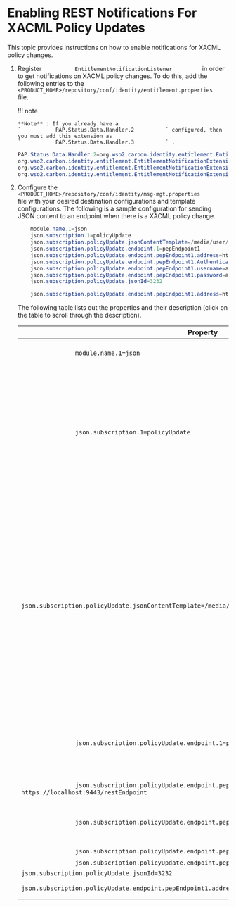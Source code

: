 # Enabling REST Notifications For XACML Policy Updates

This topic provides instructions on how to enable notifications for
XACML policy changes.

1.  Register `           EntitlementNotificationListener          ` in
    order to get notifications on XACML policy changes. To do this, add
    the following entries to the
    `           <PRODUCT_HOME>/repository/conf/identity/entitlement.properties          `
    file.

    !!! note
    
        **Note** : If you already have a
        `           PAP.Status.Data.Handler.2          ` configured, then
        you must add this extension as
        `           PAP.Status.Data.Handler.3          ` .
    

    ``` java
    PAP.Status.Data.Handler.2=org.wso2.carbon.identity.entitlement.EntitlementNotificationExtension
    org.wso2.carbon.identity.entitlement.EntitlementNotificationExtension.1=pdpNotificationAction,ENABLE;DISABLE;UPDATE;DELETE
    org.wso2.carbon.identity.entitlement.EntitlementNotificationExtension.2=papNotification,true
    org.wso2.carbon.identity.entitlement.EntitlementNotificationExtension.3=pdpNotification,true
    ```

2.  Configure the
    `           <PRODUCT_HOME>/repository/conf/identity/msg-mgt.properties          `
    file with your desired destination configurations and template
    configurations. The following is a sample configuration for sending
    JSON content to an endpoint when there is a XACML policy change.

    ``` java
        module.name.1=json
        json.subscription.1=policyUpdate
        json.subscription.policyUpdate.jsonContentTemplate=/media/user/notification/templates/entitlement
        json.subscription.policyUpdate.endpoint.1=pepEndpoint1
        json.subscription.policyUpdate.endpoint.pepEndpoint1.address=https://localhost:9443/restEndpoint
        json.subscription.policyUpdate.endpoint.pepEndpoint1.AuthenticationRequired=true
        json.subscription.policyUpdate.endpoint.pepEndpoint1.username=admin
        json.subscription.policyUpdate.endpoint.pepEndpoint1.password=admin
        json.subscription.policyUpdate.jsonId=3232
    
        json.subscription.policyUpdate.endpoint.pepEndpoint1.address=https\://localhost\:9443/wso2/scim/Users
    ```

    The following table lists out the properties and their description
    (click on the table to scroll through the description).

    <table>
    <colgroup>
    <col style="width: 20%" />
    <col style="width: 80%" />
    </colgroup>
    <thead>
    <tr class="header">
    <th>Property</th>
    <th>Description</th>
    </tr>
    </thead>
    <tbody>
    <tr class="odd">
    <td><code>               module.name.1=json              </code></td>
    <td>By defining this property we register the JSON sending module in the Notification-Mgt framework, so that the JSON sending module acts as a listener.</td>
    </tr>
    <tr class="even">
    <td><code>               json.subscription.1=policyUpdate              </code></td>
    <td><p>The first subscription by the email module is ' <code>                policyUpdate               </code> '. So when a policy change happens (update, create or delete) an event is triggered from the system. Using this configuration, the JSON module is made to subscribe for that particular event and send a REST call on events.</p>
    <p>This subscription is defined as <code>                policyUpdate               </code> (this value must be used since this is the name of the event that is published by the publishing party) and from this point onwards you must use <code>                email.subscription.policyUpdate               </code> as the prefix for properties relevant to this subscription.</p></td>
    </tr>
    <tr class="odd">
    <td><code>               json.subscription.policyUpdate.jsonContentTemplate=/media/user/notification/templates/entitlement              </code></td>
    <td><p>This is the template for the REST call. You can configure your template such that it has placeholders. These placeholders are replaced with dynamic values that come from the event or you can define values for these placeholders through your configurations.</p>
    <p>The following is a sample REST message with place holders.</p>
    <div class="panel" style="background-color: White;border-width: 1px;">
    <div class="panelContent" style="background-color: White;">
    <p>{"TargetID":"(targetId)","Username":"(username)", "Target":"(target)","Action":"(action)"}</p>
    </div>
    </div>
    <div class="admonition note">
               <p class="admonition-title">Note</p>
               <p> The dynamic data that comes to the <code>                policyUpdate               </code> event can be of the following types.</p>
        <p>    - operation<br />
               - targetId<br />
               - username<br />
               - target<br />
               - action</p> 
        </p>
    </div>
    </tr>
    <tr class="even">
    <td><code>               json.subscription.policyUpdate.endpoint.1=pepEndpoint1              </code></td>
    <td>This is the first endpoint definition for the <code>               policyUpdate              </code> event subscription. From this point onwards, you are defining properties that are relevant to this endpoint. You can define the name of the first endpoint as <code>               pepEndpoint1              </code> (provide any name). From this point onwards you must use <code>               email.subscription.userOperation.endpoint.pepEndpoint1              </code> as the prefix for properties relevant to this endpoint.</td>
    </tr>
    <tr class="odd">
    <td><code>               json.subscription.policyUpdate.endpoint.pepEndpoint1.address=                               https://localhost:9443/restEndpoint                             </code></td>
    <td>This is an endpoint configuration that is used to define the address to which the content will be posted.</td>
    </tr>
    <tr class="even">
    <td><code>               json.subscription.policyUpdate.endpoint.pepEndpoint1.AuthenticationRequired=true              </code></td>
    <td>This is an optional property that you can use to authenticate to the rest endpoint you are calling using basic auth. If you set this property to <code>               true              </code>, it is essential to have the username and password defined for your endpoint.</td>
    </tr>
    <tr class="odd">
    <td><code>               json.subscription.policyUpdate.endpoint.pepEndpoint1.username=admin              </code></td>
    <td>The username to access the endpoint.</td>
    </tr>
    <tr class="even">
    <td><code>               json.subscription.policyUpdate.endpoint.pepEndpoint1.password=admin              </code></td>
    <td>The password required to access the endpoint.</td>
    </tr>
    <tr class="odd">
    <td><code>json.subscription.policyUpdate.jsonId=3232</code></td>
    <td></td>
    </tr>
    <tr class="even">
    <td><code>json.subscription.policyUpdate.endpoint.pepEndpoint1.address=https\://localhost\:9443/wso2/scim/Users</code></td>
    <td>This is an endpoint configuration that is used to define the address to which the content will be posted.</td>
    </tr>
    </tbody>
    </table>
